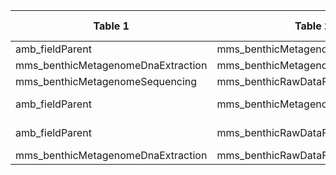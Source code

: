 |Table 1|Table 2|Join by field Table 1|Join by field Table 2|
|--------------------|--------------------|-------------------------|----------------|
amb_fieldParent|mms_benthicMetagenomeDnaExtraction|metagenomicsSampleID|genomicsSampleID
mms_benthicMetagenomeDnaExtraction|mms_benthicMetagenomeSequencing|dnaSampleID|dnaSampleID
mms_benthicMetagenomeSequencing|mms_benthicRawDataFiles|dnaSampleID|dnaSampleID
amb_fieldParent|mms_benthicMetagenomeSequencing|Requires intermediate table: join via mms_benthicMetagenomeDnaExtraction|
amb_fieldParent|mms_benthicRawDataFiles|Requires intermediate table: join via mms_benthicMetagenomeDnaExtraction|
mms_benthicMetagenomeDnaExtraction|mms_benthicRawDataFiles|dnaSampleID|dnaSampleID
